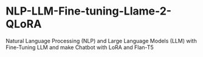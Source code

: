 # NLP-LLM-Fine-tuning-Llame-2-QLoRA
Natural Language Processing (NLP) and Large Language Models (LLM) with Fine-Tuning LLM and make Chatbot with LoRA and Flan-T5 
